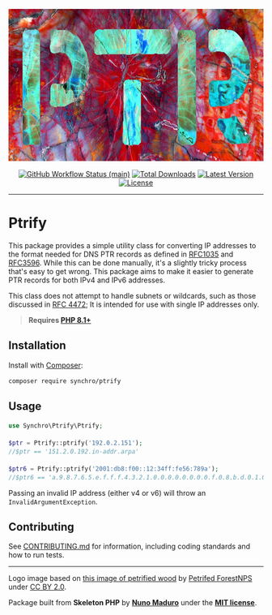 <p align="center">
    <a href="https://github.com/Synchro/Ptrify"><img src="art/ptrify.jpg" height="300" alt="Synchro/Ptrify Logo"></a>
</p>
<p align="center">
        <a href="https://github.com/synchro/ptrify/actions"><img alt="GitHub Workflow Status (main)" src="https://github.com/synchro/ptrify/actions/workflows/tests.yml/badge.svg"></a>
        <a href="https://packagist.org/packages/synchro/ptrify"><img alt="Total Downloads" src="https://img.shields.io/packagist/dt/synchro/ptrify"></a>
        <a href="https://packagist.org/packages/synchro/ptrify"><img alt="Latest Version" src="https://img.shields.io/packagist/v/synchro/ptrify"></a>
        <a href="https://packagist.org/packages/synchro/ptrify"><img alt="License" src="https://img.shields.io/packagist/l/synchro/ptrify"></a>
</p>

------
# Ptrify
This package provides a simple utility class for converting IP addresses to the format needed for DNS PTR records as defined in [RFC1035](https://www.rfc-editor.org/rfc/rfc1035) and [RFC3596](https://www.rfc-editor.org/rfc/rfc3596#section-2.5). While this can be done manually, it's a slightly tricky process that's easy to get wrong. This package aims to make it easier to generate PTR records for both IPv4 and IPv6 addresses.

This class does not attempt to handle subnets or wildcards, such as those discussed in [RFC 4472](https://www.rfc-editor.org/rfc/rfc4472.html); It is intended for use with single IP addresses only.

> **Requires [PHP 8.1+](https://php.net/releases/)**

## Installation
Install with [Composer](https://getcomposer.org/):
```bash
composer require synchro/ptrify
```

## Usage
```php
use Synchro\Ptrify\Ptrify;

$ptr = Ptrify::ptrify('192.0.2.151');
//$ptr == '151.2.0.192.in-addr.arpa'

$ptr6 = Ptrify::ptrify('2001:db8:f00::12:34ff:fe56:789a');
//$ptr6 == 'a.9.8.7.6.5.e.f.f.f.4.3.2.1.0.0.0.0.0.0.0.0.f.0.8.b.d.0.1.0.0.2.ip6.arpa'
```

Passing an invalid IP address (either v4 or v6) will throw an `InvalidArgumentException`.

## Contributing
See [CONTRIBUTING.md](CONTRIBUTING.md) for information, including coding standards and how to run tests.

------
Logo image based on [this image of petrified wood](https://www.flickr.com/photos/petrifiedforestnps/49975052262/) by [Petrifed ForestNPS](https://www.flickr.com/photos/petrifiedforestnps/) under [CC BY 2.0](https://creativecommons.org/licenses/by/2.0/).

Package built from **Skeleton PHP** by **[Nuno Maduro](https://twitter.com/enunomaduro)** under the **[MIT license](https://opensource.org/licenses/MIT)**.
